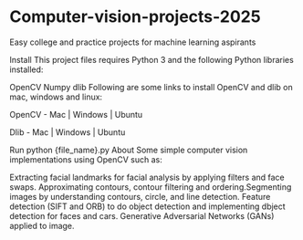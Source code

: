 # Computer-vision-projects-2025
Easy college and practice projects for machine learning aspirants 

Install
This project files requires Python 3 and the following Python libraries installed:

OpenCV
Numpy
dlib
Following are some links to install OpenCV and dlib on mac, windows and linux:

OpenCV - Mac | Windows | Ubuntu

Dlib - Mac | Windows | Ubuntu

Run
python {file_name}.py
About
Some simple computer vision implementations using OpenCV such as:

Extracting facial landmarks for facial analysis by applying filters and face swaps.
Approximating contours, contour filtering and ordering.Segmenting images by understanding contours, circle, and line detection.
Feature detection (SIFT and ORB) to do object detection and implementing dbject detection for faces and cars.
Generative Adversarial Networks (GANs) applied to image.
